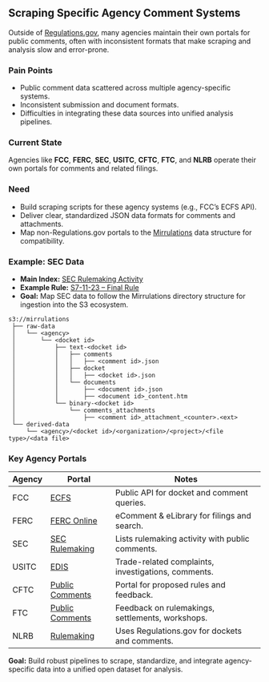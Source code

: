 ## Scraping Specific Agency Comment Systems

Outside of [Regulations.gov](https://www.regulations.gov), many agencies maintain their own portals for public comments, often with inconsistent formats that make scraping and analysis slow and error-prone.

### Pain Points

* Public comment data scattered across multiple agency-specific systems.
* Inconsistent submission and document formats.
* Difficulties in integrating these data sources into unified analysis pipelines.

### Current State

Agencies like **FCC**, **FERC**, **SEC**, **USITC**, **CFTC**, **FTC**, and **NLRB** operate their own portals for comments and related filings.

### Need

* Build scraping scripts for these agency systems (e.g., FCC’s ECFS API).
* Deliver clear, standardized JSON data formats for comments and attachments.
* Map non-Regulations.gov portals to the [Mirrulations](https://github.com/mirrulations/mirrulations-fetch) data structure for compatibility.

### Example: SEC Data

* **Main Index:** [SEC Rulemaking Activity](https://www.sec.gov/rules-regulations/rulemaking-activity)
* **Example Rule:** [S7-11-23 – Final Rule](https://www.sec.gov/rules-regulations/2025/06/s7-11-23#34-103320final)
* **Goal:** Map SEC data to follow the Mirrulations directory structure for ingestion into the S3 ecosystem.

```
s3://mirrulations
 ├── raw-data
 │   └── <agency>
 │       └── <docket id>
 │           ├── text-<docket id>
 │           │   ├── comments
 │           │   │   ├── <comment id>.json
 │           │   ├── docket
 │           │   │   ├── <docket id>.json
 │           │   └── documents
 │           │       ├── <document id>.json
 │           │       ├── <document id>_content.htm
 │           └── binary-<docket id>
 │               └── comments_attachments
 │                   ├── <comment id>_attachment_<counter>.<ext>
 └── derived-data
     └── <agency>/<docket id>/<organization>/<project>/<file type>/<data file>
```

### Key Agency Portals

| Agency | Portal                                                                                             | Notes                                               |
| ------ | -------------------------------------------------------------------------------------------------- | --------------------------------------------------- |
| FCC    | [ECFS](https://www.fcc.gov/ecfs)                                                                   | Public API for docket and comment queries.          |
| FERC   | [FERC Online](https://www.ferc.gov/ferc-online/overview)                                           | eComment & eLibrary for filings and search.         |
| SEC    | [SEC Rulemaking](https://www.sec.gov/rules-regulations/rulemaking-activity)                        | Lists rulemaking activity with public comments.     |
| USITC  | [EDIS](https://edis.usitc.gov)                                                                     | Trade-related complaints, investigations, comments. |
| CFTC   | [Public Comments](https://comments.cftc.gov)                                                       | Portal for proposed rules and feedback.             |
| FTC    | [Public Comments](https://www.ftc.gov/policy/public-comments)                                      | Feedback on rulemakings, settlements, workshops.    |
| NLRB   | [Rulemaking](https://www.nlrb.gov/about-nlrb/what-we-do/national-labor-relations-board-rulemaking) | Uses Regulations.gov for dockets and comments.      |

**Goal:** Build robust pipelines to scrape, standardize, and integrate agency-specific data into a unified open dataset for analysis.
